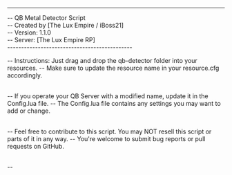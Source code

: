 ---------------------------------------------
-- QB Metal Detector Script<br>
-- Created by [The Lux Empire / iBoss21]<br>
-- Version: 1.1.0<br>
-- Server: [The Lux Empire RP]<br>
---------------------------------------------<br>

-- Instructions: Just drag and drop the qb-detector folder into your resources.
-- Make sure to update the resource name in your resource.cfg accordingly.<br><br>

-- If you operate your QB Server with a modified name, update it in the Config.lua file.
-- The Config.lua file contains any settings you may want to add or change.<br><br>

-- Feel free to contribute to this script. You may NOT resell this script or parts of it in any way.
-- You're welcome to submit bug reports or pull requests on GitHub.<br><br>

--
